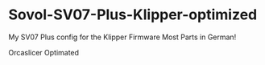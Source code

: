 # Sovol-SV07-Plus-Klipper-optimized
My SV07 Plus config for the Klipper Firmware
Most Parts in German!

Orcaslicer Optimated
